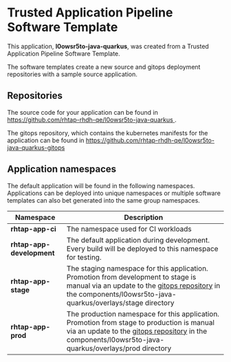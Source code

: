 # Trusted Application Pipeline Software Template

This application, **l0owsr5to-java-quarkus**, was created from a Trusted Application Pipeline Software Template.

The software templates create a new source and gitops deployment repositories with a sample source application. 

## Repositories

The source code for your application can be found in [https://github.com/rhtap-rhdh-qe/l0owsr5to-java-quarkus ](https://github.com/rhtap-rhdh-qe/l0owsr5to-java-quarkus ).
 
The gitops repository, which contains the kubernetes manifests for the application can be found in 
[https://github.com/rhtap-rhdh-qe/l0owsr5to-java-quarkus-gitops ](https://github.com/rhtap-rhdh-qe/l0owsr5to-java-quarkus-gitops ) 

## Application namespaces 

The default application will be found in the following namespaces. Applications can be deployed into unique namespaces or multiple software templates can also bet generated into the same group namespaces.  

|  Namespace   |  Description   |  
| -------- | -------- |
| **rhtap-app-ci** | The namespace used for CI workloads |
| **rhtap-app-development** | The default application during development. Every build will be deployed to this namespace for testing. |
| **rhtap-app-stage** | The staging namespace for this application. Promotion from development to stage is manual via an update to the [gitops repository](https://github.com/rhtap-rhdh-qe/l0owsr5to-java-quarkus-gitops ) in the components/l0owsr5to-java-quarkus/overlays/stage directory |
| **rhtap-app-prod** | The production namespace for this application. Promotion from stage to production is manual via an update to the [gitops repository](https://github.com/rhtap-rhdh-qe/l0owsr5to-java-quarkus-gitops ) in the components/l0owsr5to-java-quarkus/overlays/prod directory |